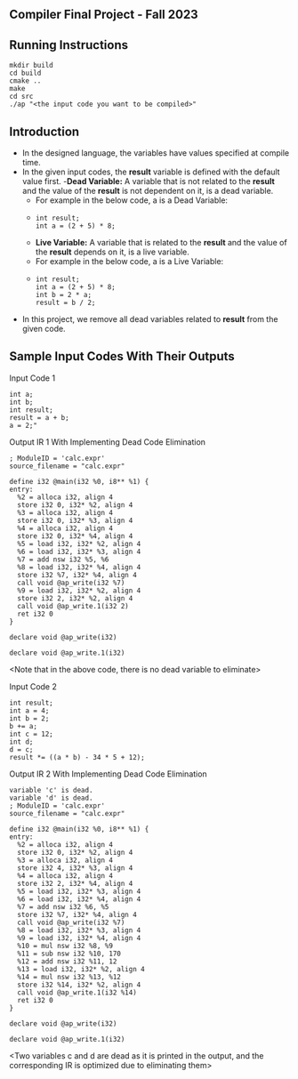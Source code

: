 ## Compiler Final Project - Fall 2023

## Running Instructions
```
mkdir build
cd build
cmake ..
make
cd src
./ap "<the input code you want to be compiled>"
```
## Introduction
- In the designed language, the variables have values specified at compile time.
- In the given input codes, the __result__ variable is defined with the default value first.
    -__Dead Variable:__ A variable that is not related to the __result__ and the value of the __result__ is not dependent on it, is a dead variable.
  - For example in the below code, a is a Dead Variable:
  - ```
    int result;
    int a = (2 + 5) * 8;
    ```
  - __Live Variable:__ A variable that is related to the __result__ and the value of the __result__ depends on it, is a live variable.
  - For example in the below code, a is a Live Variable:
  - ```
    int result;
    int a = (2 + 5) * 8;
    int b = 2 * a;
    result = b / 2;
    ```
- In this project, we remove all dead variables related to __result__ from the given code.
## Sample Input Codes With Their Outputs
Input Code 1
```
int a;
int b;
int result;
result = a + b;
a = 2;"
```
Output IR 1 With Implementing Dead Code Elimination
```
; ModuleID = 'calc.expr'
source_filename = "calc.expr"

define i32 @main(i32 %0, i8** %1) {
entry:
  %2 = alloca i32, align 4
  store i32 0, i32* %2, align 4
  %3 = alloca i32, align 4
  store i32 0, i32* %3, align 4
  %4 = alloca i32, align 4
  store i32 0, i32* %4, align 4
  %5 = load i32, i32* %2, align 4
  %6 = load i32, i32* %3, align 4
  %7 = add nsw i32 %5, %6
  %8 = load i32, i32* %4, align 4
  store i32 %7, i32* %4, align 4
  call void @ap_write(i32 %7)
  %9 = load i32, i32* %2, align 4
  store i32 2, i32* %2, align 4
  call void @ap_write.1(i32 2)
  ret i32 0
}

declare void @ap_write(i32)

declare void @ap_write.1(i32)
```
<Note that in the above code, there is no dead variable to eliminate>

Input Code 2
```
int result;
int a = 4;
int b = 2;
b += a;
int c = 12;
int d;
d = c;
result *= ((a * b) - 34 * 5 + 12);
```
Output IR 2 With Implementing Dead Code Elimination
```
variable 'c' is dead.
variable 'd' is dead.
; ModuleID = 'calc.expr'
source_filename = "calc.expr"

define i32 @main(i32 %0, i8** %1) {
entry:
  %2 = alloca i32, align 4
  store i32 0, i32* %2, align 4
  %3 = alloca i32, align 4
  store i32 4, i32* %3, align 4
  %4 = alloca i32, align 4
  store i32 2, i32* %4, align 4
  %5 = load i32, i32* %3, align 4
  %6 = load i32, i32* %4, align 4
  %7 = add nsw i32 %6, %5
  store i32 %7, i32* %4, align 4
  call void @ap_write(i32 %7)
  %8 = load i32, i32* %3, align 4
  %9 = load i32, i32* %4, align 4
  %10 = mul nsw i32 %8, %9
  %11 = sub nsw i32 %10, 170
  %12 = add nsw i32 %11, 12
  %13 = load i32, i32* %2, align 4
  %14 = mul nsw i32 %13, %12
  store i32 %14, i32* %2, align 4
  call void @ap_write.1(i32 %14)
  ret i32 0
}

declare void @ap_write(i32)

declare void @ap_write.1(i32)
```
<Two variables c and d are dead as it is printed in the output, and the corresponding IR is optimized due to eliminating them>
